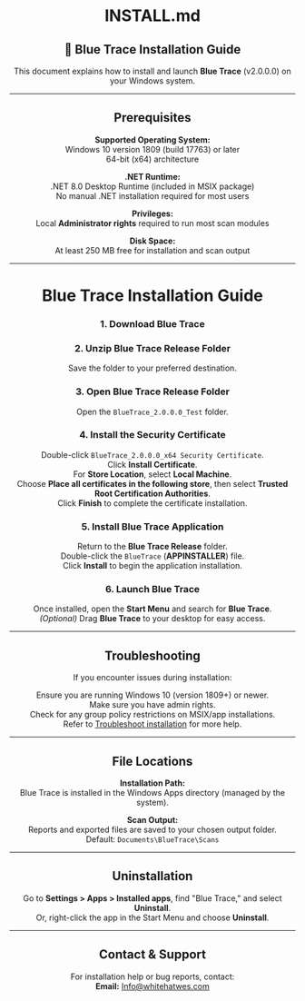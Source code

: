 <div align="center">

# INSTALL.md

## 🚀 Blue Trace Installation Guide

This document explains how to install and launch **Blue Trace** (v2.0.0.0) on your Windows system.

---

## Prerequisites

**Supported Operating System:**  
Windows 10 version 1809 (build 17763) or later  
64-bit (x64) architecture

**.NET Runtime:**  
.NET 8.0 Desktop Runtime (included in MSIX package)  
No manual .NET installation required for most users

**Privileges:**  
Local **Administrator rights** required to run most scan modules

**Disk Space:**  
At least 250 MB free for installation and scan output

---

# Blue Trace Installation Guide

### **1. Download Blue Trace**

### **2. Unzip Blue Trace Release Folder**

Save the folder to your preferred destination.

### **3. Open Blue Trace Release Folder**

Open the `BlueTrace_2.0.0.0_Test` folder.

### **4. Install the Security Certificate**

Double-click `BlueTrace_2.0.0.0_x64 Security Certificate`.  
Click **Install Certificate**.  
For **Store Location**, select **Local Machine**.  
Choose **Place all certificates in the following store**, then select **Trusted Root Certification Authorities**.  
Click **Finish** to complete the certificate installation.

### **5. Install Blue Trace Application**

Return to the **Blue Trace Release** folder.  
Double-click the `BlueTrace` (**APPINSTALLER**) file.  
Click **Install** to begin the application installation.

### **6. Launch Blue Trace**

Once installed, open the **Start Menu** and search for **Blue Trace**.  
*(Optional)* Drag **Blue Trace** to your desktop for easy access.

---

## Troubleshooting

If you encounter issues during installation:

Ensure you are running Windows 10 (version 1809+) or newer.  
Make sure you have admin rights.  
Check for any group policy restrictions on MSIX/app installations.  
Refer to [Troubleshoot installation](https://docs.microsoft.com/en-us/windows/msix/app-installer/troubleshoot-app-installer) for more help.

---

## File Locations

**Installation Path:**  
Blue Trace is installed in the Windows Apps directory (managed by the system).

**Scan Output:**  
Reports and exported files are saved to your chosen output folder.  
Default: `Documents\BlueTrace\Scans`

---

## Uninstallation

Go to **Settings > Apps > Installed apps**, find "Blue Trace," and select **Uninstall**.  
Or, right-click the app in the Start Menu and choose **Uninstall**.

---

## Contact & Support

For installation help or bug reports, contact:  
**Email:** [Info@whitehatwes.com](mailto:Info@whitehatwes.com)

</div>
